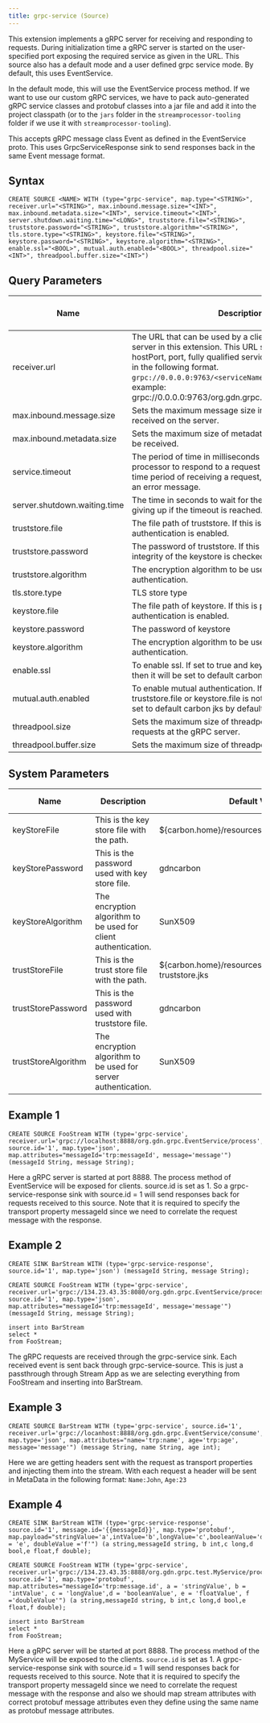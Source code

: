 ```yaml
---
title: grpc-service (Source)
---
```


This extension implements a gRPC server for receiving and responding to requests. During initialization time a gRPC server is started on the user-specified port exposing the required service as given in the URL. This source also has a default mode and a user defined grpc service mode. By default, this uses EventService.

In the default mode, this will use the EventService process method. If we want to use our custom gRPC services, we have to pack auto-generated gRPC service classes and protobuf classes into a jar file and add it into the project classpath (or to the `jars` folder in the `streamprocessor-tooling` folder if we use it with `streamprocessor-tooling`).

This accepts gRPC message class Event as defined in the EventService proto. This uses GrpcServiceResponse sink to send responses back in the
same Event message format.

## Syntax

    CREATE SOURCE <NAME> WITH (type="grpc-service", map.type="<STRING>", receiver.url="<STRING>", max.inbound.message.size="<INT>", max.inbound.metadata.size="<INT>", service.timeout="<INT>", server.shutdown.waiting.time="<LONG>", truststore.file="<STRING>", truststore.password="<STRING>", truststore.algorithm="<STRING>", tls.store.type="<STRING>", keystore.file="<STRING>", keystore.password="<STRING>", keystore.algorithm="<STRING>", enable.ssl="<BOOL>", mutual.auth.enabled="<BOOL>", threadpool.size="<INT>", threadpool.buffer.size="<INT>")

## Query Parameters

| Name       | Description                 | Default Value | Possible Data Types | Optional | Dynamic |
|------------|--------------------------|---------------|---------------------|----------|---------|
| receiver.url                 | The URL that can be used by a client to access the gRPC server in this extension. This URL should consist the host hostPort, port, fully qualified service name, method name in the following format. `grpc://0.0.0.0:9763/<serviceName>/<methodName>` For example: grpc://0.0.0.0:9763/org.gdn.grpc.EventService/consume |               | STRING              | No       | No      |
| max.inbound.message.size     | Sets the maximum message size in bytes allowed to be received on the server.      | 4194304       | INT                 | Yes      | No      |
| max.inbound.metadata.size    | Sets the maximum size of metadata in bytes allowed to be received.                | 8192          | INT                 | Yes      | No      |
| service.timeout              | The period of time in milliseconds to wait for stream processor to respond to a request received. After this time period of receiving a request, it will be closed with an error message.                | 10000         | INT                 | Yes      | No      |
| server.shutdown.waiting.time | The time in seconds to wait for the server to shut down, giving up if the timeout is reached.        | 5             | LONG                | Yes      | No      |
| truststore.file              | The file path of truststore. If this is provided, then server authentication is enabled.              | \-            | STRING              | Yes      | No      |
| truststore.password          | The password of truststore. If this is provided, then the integrity of the keystore is checked.       | \-            | STRING              | Yes      | No      |
| truststore.algorithm         | The encryption algorithm to be used for server authentication.   | \-            | STRING              | Yes      | No      |
| tls.store.type               | TLS store type              | \-            | STRING              | Yes      | No      |
| keystore.file                | The file path of keystore. If this is provided then client authentication is enabled.                | \-            | STRING              | Yes      | No      |
| keystore.password            | The password of keystore    | \-            | STRING              | Yes      | No      |
| keystore.algorithm           | The encryption algorithm to be used for client authentication.   | \-            | STRING              | Yes      | No      |
| enable.ssl | To enable ssl. If set to true and keystore.file is not given then it will be set to default carbon jks by default.    | FALSE         | BOOL                | Yes      | No      |
| mutual.auth.enabled          | To enable mutual authentication. If set to true and truststore.file or keystore.file is not given, then it will be set to default carbon jks by default.    | FALSE         | BOOL                | Yes      | No      |
| threadpool.size              | Sets the maximum size of threadpool dedicated to serve requests at the gRPC server.                  | 100           | INT                 | Yes      | No      |
| threadpool.buffer.size       | Sets the maximum size of threadpool buffer server.               | 100           | INT                 | Yes      | No      |

## System Parameters

| Name                | Description               | Default Value        | Possible Parameters   |
|---------------------|--------------------------|-----------------------|---------------------|
| keyStoreFile        | This is the key store file with the path.    | \${carbon.home}/resources/security/gdncarbon.jks        | valid path for a key store file         |
| keyStorePassword    | This is the password used with key store file.                 | gdncarbon           | valid password for the key store file   |
| keyStoreAlgorithm   | The encryption algorithm to be used for client authentication. | SunX509              | \-  |
| trustStoreFile      | This is the trust store file with the path.  | \${carbon.home}/resources/security/client-truststore.jks | \-  |
| trustStorePassword  | This is the password used with truststore file.               | gdncarbon           | valid password for the trust store file |
| trustStoreAlgorithm | The encryption algorithm to be used for server authentication. | SunX509              | \-  |

## Example 1

    CREATE SOURCE FooStream WITH (type='grpc-service', receiver.url='grpc://localhost:8888/org.gdn.grpc.EventService/process', source.id='1', map.type='json', map.attributes="messageId='trp:messageId', message='message'") (messageId String, message String);

Here a gRPC server is started at port 8888. The process method of EventService will be exposed for clients. source.id is set as 1. So a
grpc-service-response sink with source.id = 1 will send responses back for requests received to this source. Note that it is required to
specify the transport property messageId since we need to correlate the request message with the response.

## Example 2

    CREATE SINK BarStream WITH (type='grpc-service-response', source.id='1', map.type='json') (messageId String, message String);

    CREATE SOURCE FooStream WITH (type='grpc-service', receiver.url='grpc://134.23.43.35:8080/org.gdn.grpc.EventService/process', source.id='1', map.type='json', map.attributes="messageId='trp:messageId', message='message'") (messageId String, message String);

    insert into BarStream
    select *
    from FooStream;

The gRPC requests are received through the grpc-service sink. Each received event is sent back through grpc-service-source. This is just a
passthrough through Stream App as we are selecting everything from FooStream and inserting into BarStream.

## Example 3

    CREATE SOURCE BarStream WITH (type='grpc-service', source.id='1', receiver.url='grpc://locanhost:8888/org.gdn.grpc.EventService/consume', map.type='json', map.attributes="name='trp:name', age='trp:age', message='message'") (message String, name String, age int);

Here we are getting headers sent with the request as transport properties and injecting them into the stream. With each request a
header will be sent in MetaData in the following format: `Name:John`, `Age:23`

## Example 4

    CREATE SINK BarStream WITH (type='grpc-service-response', source.id='1', message.id='{{messageId}}', map.type='protobuf', map.payload="stringValue='a',intValue='b',longValue='c',booleanValue='d',floatValue = 'e', doubleValue ='f'") (a string,messageId string, b int,c long,d bool,e float,f double);

    CREATE SOURCE FooStream WITH (type='grpc-service', receiver.url='grpc://134.23.43.35:8888/org.gdn.grpc.test.MyService/process', source.id='1', map.type='protobuf', map.attributes="messageId='trp:message.id', a = 'stringValue', b = 'intValue', c = 'longValue',d = 'booleanValue', e = 'floatValue', f ='doubleValue'") (a string,messageId string, b int,c long,d bool,e float,f double);

    insert into BarStream
    select *
    from FooStream;

Here a gRPC server will be started at port 8888. The process method of the MyService will be exposed to the clients. `source.id` is set as 1. A grpc-service-response sink with source.id = 1 will send responses back for requests received to this source. Note that it is required to specify the transport property messageId since we need to correlate the request message with the response and also we should map stream
attributes with correct protobuf message attributes even they define using the same name as protobuf message attributes.
